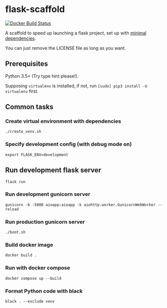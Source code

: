 # flask-scaffold

[![Docker Build Status](https://img.shields.io/docker/build/kigawas/flask-scaffold.svg)](https://hub.docker.com/r/kigawas/flask-scaffold/)

A scaffold to speed up launching a flask project, set up with [minimal dependencies](https://github.com/kigawas/flask-scaffold/blob/master/requirements-dev.txt).

You can just remove the LICENSE file as long as you want.

## Prerequisites

Python 3.5+ (Try type hint please!).

Supposing `virtualenv` is installed, if not, run `[sudo] pip3 install -U virtualenv` first.

## Common tasks

### Create virtual environment with dependencies

    ./create_venv.sh

### Specify development config (with debug mode on)

    export FLASK_ENV=development

## Run development flask server

    flask run

### Run development gunicorn server

    gunicorn -b :5000 aioapp:aioapp -k aiohttp.worker.GunicornWebWorker --reload

### Run production gunicorn server

    ./boot.sh

### Build docker image

    docker build .

### Run with docker compose

    docker compose up --build

### Format Python code with black

    black . --exclude venv
